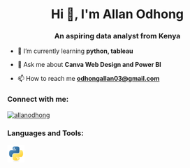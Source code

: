 <h1 align="center">Hi 👋, I'm Allan Odhong</h1>
<h3 align="center">An aspiring data analyst from Kenya</h3>

- 🌱 I’m currently learning **python, tableau**

- 💬 Ask me about **Canva Web Design and Power BI**

- 📫 How to reach me **odhongallan03@gmail.com**

<h3 align="left">Connect with me:</h3>
<p align="left">
<a href="https://linkedin.com/in/allanodhong" target="blank"><img align="center" src="https://raw.githubusercontent.com/rahuldkjain/github-profile-readme-generator/master/src/images/icons/Social/linked-in-alt.svg" alt="allanodhong" height="30" width="40" /></a>
</p>

<h3 align="left">Languages and Tools:</h3>
<p align="left"> <a href="https://www.python.org" target="_blank" rel="noreferrer"> <img src="https://raw.githubusercontent.com/devicons/devicon/master/icons/python/python-original.svg" alt="python" width="40" height="40"/> </a> </p>
